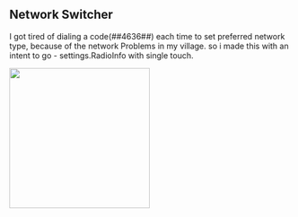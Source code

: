 ## Network Switcher

I got tired of dialing a code(*#*#4636#*#*) each time to set preferred network type, because of the network Problems in my village. so i made this with an intent to go - settings.RadioInfo with single touch. 

<kbd><img src="https://user-images.githubusercontent.com/47142604/102009695-40021d80-3d5f-11eb-9f56-3ff732973e7f.jpg" width="250" /></kbd>
